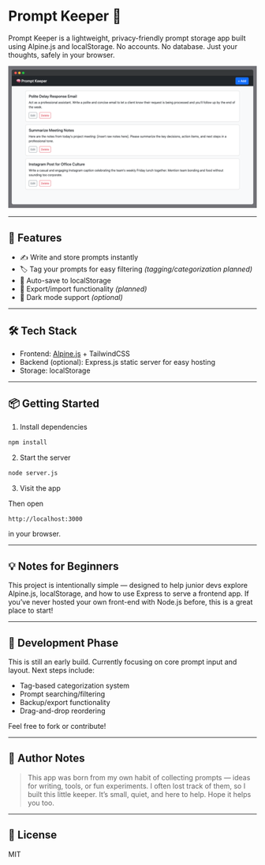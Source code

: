 # Prompt Keeper 🧠

Prompt Keeper is a lightweight, privacy-friendly prompt storage app built using Alpine.js and localStorage. No accounts. No database. Just your thoughts, safely in your browser.

![Screenshot](./screenshot.png)

---

## 🚀 Features

* ✍️ Write and store prompts instantly
* 🏷️ Tag your prompts for easy filtering *(tagging/categorization planned)*
* 🧠 Auto-save to localStorage
* 📁 Export/import functionality *(planned)*
* 🌙 Dark mode support *(optional)*

---

## 🛠 Tech Stack

* Frontend: [Alpine.js](https://alpinejs.dev/) + TailwindCSS
* Backend (optional): Express.js static server for easy hosting
* Storage: localStorage

---

## 📦 Getting Started
1. Install dependencies

```bash
npm install
```

2. Start the server

```bash
node server.js
```

3. Visit the app

Then open
```bash
http://localhost:3000
```
in your browser.

---

## 💡 Notes for Beginners

This project is intentionally simple — designed to help junior devs explore Alpine.js, localStorage, and how to use Express to serve a frontend app. If you’ve never hosted your own front-end with Node.js before, this is a great place to start!

---

## 🌱 Development Phase

This is still an early build. Currently focusing on core prompt input and layout. Next steps include:

* Tag-based categorization system
* Prompt searching/filtering
* Backup/export functionality
* Drag-and-drop reordering

Feel free to fork or contribute!

---

## 🧸 Author Notes

> This app was born from my own habit of collecting prompts — ideas for writing, tools, or fun experiments. I often lost track of them, so I built this little keeper. It’s small, quiet, and here to help. Hope it helps you too.

---

## 📄 License

MIT
